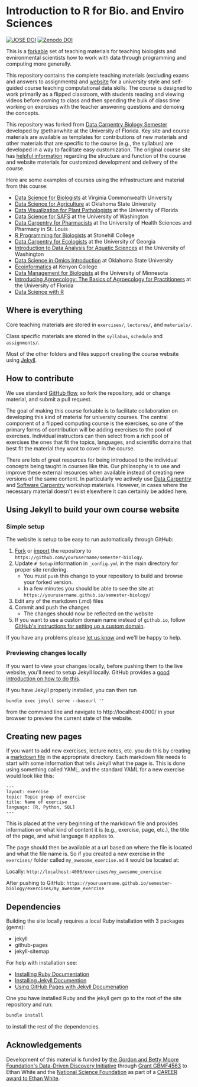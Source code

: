 # Introduction to R for Bio. and Enviro Sciences

[![JOSE DOI](https://jose.theoj.org/papers/10.21105/jose.00139/status.svg)](https://doi.org/10.21105/jose.00139)
[![Zenodo DOI](https://zenodo.org/badge/31911336.svg)](https://zenodo.org/badge/latestdoi/31911336)

This is a [forkable](https://help.github.com/articles/fork-a-repo/) set of teaching materials for teaching biologists and evnironmental scientists how to work
with data through programming and computing more generally.

This repository contains the complete teaching materials (excluding exams and
answers to assignments) and [website]() for a university style and self-guided 
course teaching computational data skills. The course is designed
to work primarily as a flipped classroom, with students reading and viewing
videos before coming to class and then spending the bulk of class time working
on exercises with the teacher answering questions and demoing the concepts.

This repository was forked from [Data Carpentry Biology Semester](http://www.datacarpentry.org/semester-biology/docs/) developed by 
@ethanwhite at the University of
Florida. Key site and course materials are
available as templates for contributions of new materials and other materials
that are specific to the course (e.g., the syllabus) are developed in a way to
facilitate easy customization. 
The original course site has [helpful information](http://www.datacarpentry.org/semester-biology/docs/) 
regarding the structure and function of the course and website
materials for customized development and delivery of the course.

Here are some examples of courses using the infrastructure and material from this course:

* [Data Science for Biologists](https://catherinehulshof.github.io/Fall2020-biology/) at Virginia Commonwealth University
* [Data Science for Agriculture](https://palderman.github.io/DataSciAg/) at Oklahoma State University
* [Data Visualization for Plant Pathologists](https://ufvegpathology.github.io/phyto-data-viz/) at the University of Florida
* [Data Science for SAFS](https://sr320.github.io/course-fish497-2018/) at the University of Washington
* [Data Carpentry for Pharmacists](https://ory-data-science.github.io/semester-pharmacy/) at the University of Health Sciences and Pharmacy in St. Louis
* [R Programming for Biologists](https://www.stonehill.edu/summer-courses-2021/undergraduate-courses/bio316a/) at Stonehill College
* [Data Carpentry for Ecologists](https://mvevans89.github.io/ECOL-8030/) at the University of Georgia
* [Introduction to Data Analysis for Aquatic Sciences](https://sr320.github.io/course-fish274-2019/) at the University of Washington
* [Data Science in Omics Introduction](https://hoytpr.github.io/bioinformatics-semester/) at Oklahoma State University
* [Ecoinformatics](https://globalecologybiogeography.github.io/Ecoinformatics/) at Kenyon College
* [Data Management for Biologists](https://ericlind.github.io/data-mgmt-4-biologists/syllabus/) at the University of Minnesota
* [Introducing Agroecology: The Basics of Agroecology for Practitioners](https://trec-agroecology.github.io/introducing-agroecology/) at the University of Florida
* [Data Science with R](https://datasciencer.tychen.us/)

## Where is everything

Core teaching materials are stored in `exercises/`, `lectures/`, and 
`materials/`.

Class specific materials are stored in the `syllabus`, `schedule` and `assignments/`.

Most of the other folders and files support creating the course website using
[Jekyll](http://jekyllrb.com/).


## How to contribute

We use standard [GitHub flow](https://guides.github.com/introduction/flow/), so
fork the repository, add or change material, and submit a pull request.

The goal of making this course forkable is to facilitate collaboration on
developing this kind of material for university courses. The central component
of a flipped computing course is the exercises, so one of the primary forms of
contribution will be adding exercises to the pool of exercises. Individual
instructors can then select from a rich pool of exercises the ones that fit the
topics, languages, and scientific domains that best fit the material they want
to cover in the course.

There are lots of great resources for being introduced to the individual
concepts being taught in courses like this. Our philosophy is to use and improve
these external resources when available instead of creating new versions of the
same content. In particularly we actively use
[Data Carpentry](http://datacarpentry.org/lessons) and
[Software Carpentry](http://software-carpentry.org/lessons.html) workshop
materials. However, in cases where the necessary material doesn't exist
elsewhere it can certainly be added here.


## Using Jekyll to build your own course website

### Simple setup

The website is setup to be easy to run automatically through GitHub:

1. [Fork](https://github.com/datacarpentry/semester-biology#fork-destination-box)
   or [import](https://import.github.com/) the repository to 
   `https://github.com/yourusername/semester-biology`.
2. Update `# Setup` information in `_config.yml` in the main directory for
   proper site rendering.
   * You must `push` this change to your repository to build and browse your 
     forked version.
   * In a few minutes you should be able to see the site at:
     `https://yourusername.github.io/semester-biology/`
3. Edit any of the markdown (.md) files
4. Commit and push the changes
   * The changes should now be reflected on the website
5. If you want to use a custom domain name instead of `github.io`, follow
   [GitHub's instructions for setting up a custom domain](https://help.github.com/articles/setting-up-a-custom-domain-with-github-pages/).

If you have any problems please
[let us know](https://github.com/datacarpentry/semester-biology/issues/new) and
we'll be happy to help.

### Previewing changes locally

If you want to view your changes locally, before pushing them to the live
website, you'll need to setup Jekyll locally. GitHub provides a [good
introduction on how to do this](https://help.github.com/articles/using-jekyll-with-pages/).

If you have Jekyll properly installed, you can then run

`bundle exec jekyll serve --baseurl ''`

from the command line and navigate to http://localhost:4000/ in your browser to
preview the current state of the website.


## Creating new pages

If you want to add new exercises, lecture notes, etc. you do this by creating a
[markdown file](http://daringfireball.net/projects/markdown/basics) in the
appropriate directory. Each markdown file needs to start with some information
that tells Jekyll what the page is. This is done using something called YAML,
and the standard YAML for a new exercise would look like this:

```
---
layout: exercise
topic: Topic group of exercise
title: Name of exercise
language: [R, Python, SQL]
---
```

This is placed at the very beginning of the markdown file and provides
information on what kind of content it is (e.g., exercise, page, etc.),
the title of the page, and what language it applies to.

The page should then be available at a url based on where the file is located
and what the file name is. So if you created a new exercise in the `exercises/`
folder called `my_awesome_exercise.md` it would be located at:

Locally: `http://localhost:4000/exercises/my_awesome_exercise`

After pushing to GitHub:
`https://yourusername.github.io/semester-biology/exercises/my_awesome_exercise`


## Dependencies

Building the site locally requires a local Ruby installation with 3 packages (gems):

* jekyll
* github-pages
* jekyll-sitemap

For help with installation see:

* [Installing Ruby Documentation](https://www.ruby-lang.org/en/documentation/installation/)
* [Installing Jekyll Documention](https://jekyllrb.com/docs/installation/)
* [Using GitHub Pages with Jekyll Documenation](https://docs.github.com/en/pages/setting-up-a-github-pages-site-with-jekyll)

One you have installed Ruby and the jekyll gem go to the root of the site repository and run:

```bash
bundle install
```

to install the rest of the dependencies.

## Acknowledgements

Development of this material is funded by [the Gordon and Betty Moore
Foundation's Data-Driven Discovery
Initiative](http://www.moore.org/programs/science/data-driven-discovery) through
[Grant GBMF4563](http://www.moore.org/grants/list/GBMF4563) to Ethan White and
the [National Science Foundation](http://nsf.gov/) as part of a [CAREER award to
Ethan White](http://nsf.gov/awardsearch/showAward.do?AwardNumber=0953694).
